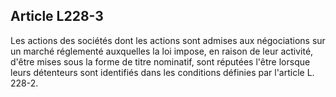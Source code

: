 Article L228-3
----
Les actions des sociétés dont les actions sont admises aux négociations sur un
marché réglementé auxquelles la loi impose, en raison de leur activité, d'être
mises sous la forme de titre nominatif, sont réputées l'être lorsque leurs
détenteurs sont identifiés dans les conditions définies par l'article L. 228-2.
